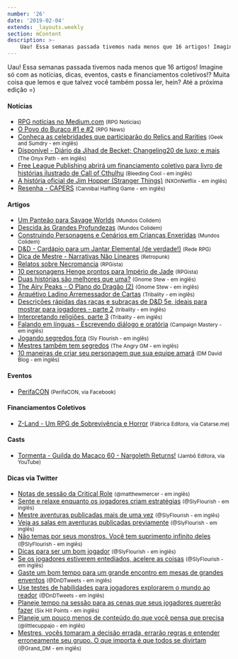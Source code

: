 ```yaml
---
number: '26'
date: '2019-02-04'
extends: _layouts.weekly
section: mContent
description: >-
    Uau! Essa semanas passada tivemos nada menos que 16 artigos! Imagine só com as notícias, dicas, eventos, casts e financiamentos coletivos!? Muita coisa que lemos e que talvez você também possa ler, hein? Até a próxima edição =)
---
```

Uau! Essa semanas passada tivemos nada menos que 16 artigos! Imagine só com as notícias, dicas, eventos, casts e financiamentos coletivos!? Muita coisa que lemos e que talvez você também possa ler, hein? Até a próxima edição =)

#### Notícias

- [RPG notícias no Medium.com] <small>(RPG Notícias)</small>
- [O Povo do Buraco #1 e #2] <small>(RPG News)</small>
- [Conheça as celebridades que participarão do Relics and Rarities] <small>(Geek and Sumdry - em inglês)</small>
- [Disponível - Diário da Jihad de Becket; Changeling20 de luxo; e mais] <small>(The Onyx Path - em inglês)</small>
- [Free League Publishing abrirá um financiamento coletivo para livro de histórias ilustrado de Call of Cthulhu] <small>(Bleeding Cool - em inglês)</small>
- [A história oficial de Jim Hopper (Stranger Things)] <small>(NXOnNetflix - em inglês)</small>
- [Resenha - CAPERS] <small>(Cannibal Halfling Game - em inglês)</small>

#### Artigos

- [Um Panteão para Savage Worlds] <small>(Mundos Colidem)</small>
- [Descida às Grandes Profundezas] <small>(Mundos Colidem)</small>
- [Construindo Personagens e Cenários em Crianças Enxeridas] <small>(Mundos Colidem)</small>
- [D&D - Cardápio para um Jantar Elemental (de verdade!)] <small>(Rede RPG)</small>
- [Dica de Mestre - Narrativas Não Lineares] <small>(Retropunk)</small>
- [Relatos sobre Necromancia] <small>(RPGista)</small>
- [10 personagens Henge prontos para Império de Jade] <small>(RPGista)</small>
- [Duas histórias são melhores que uma?] <small>(Gnome Stew - em inglês)</small>
- [The Airy Peaks - O Plano do Dragão (2)] <small>(Gnome Stew - em inglês)</small>
- [Arquétivo Ladino Arremessador de Cartas] <small>(Tribality - em inglês)</small>
- [Descrições rápidas das raças e subraças de D&D 5e, ideais para mostrar para jogadores - parte 2] <small>(tribality - em inglês)</small>
- [Interpretando religiões, parte 3] <small>(Tribality - em inglês)</small>
- [Falando em línguas - Escrevendo diálogo e oratória] <small>(Campaign Mastery - em inglês)</small>
- [Jogando segredos fora] <small>(Sly Flourish - em inglês)</small>
- [Mestres também tem segredos] <small>(The Angry GM - em inglês)</small>
- [10 maneiras de criar seu personagem que sua equipe amará] <small>(DM David Blog - em inglês)</small>

#### Eventos

- [PerifaCON] <small>(PerifaCON, via Facebook)</small>

#### Financiamentos Coletivos

- [Z-Land - Um RPG de Sobrevivência e Horror] <small>(Fábrica Editora, via Catarse.me)</small>

#### Casts

- [Tormenta - Guilda do Macaco 60 - Nargoleth Returns!] <small>(Jambô Editora, via YouTube)</small>

#### Dicas via Twitter

- [Notas de sessão da Critical Role] <small>(@matthewmercer - em inglês)</small>
- [Sente e relaxe enquanto os jogadores criam estratégias] <small>(@SlyFlourish - em inglês)</small>
- [Mestre aventuras publicadas mais de uma vez] <small>(@SlyFlourish - em inglês)</small>
- [Veja as salas em aventuras publicadas previamente] <small>(@SlyFlourish - em inglês)</small>
- [Não temas por seus monstros. Você tem suprimento infinito deles] <small>(@SlyFlourish - em inglês)</small>
- [Dicas para ser um bom jogador] <small>(@SlyFlourish - em inglês)</small>
- [Se os jogadores estiverem entediados, acelere as coisas] <small>(@SlyFlourish - em inglês)</small>
- [Gaste um bom tempo para um grande encontro em mesas de grandes enventos] <small>(@DnDTweets - em inglês)</small>
- [Use testes de habilidades para jogadores explorarem o mundo ao reador] <small>(@DnDTweets - em inglês)</small>
- [Planeje tempo na sessão para as cenas que seus jogadores quererão fazer] <small>(Six Hit Points - em inglês)</small>
- [Planeje um pouco menos de conteúdo do que você pensa que precisa] <small>(@littlecuppajo - em inglês)</small>
- [Mestres, vocês tomaram a decisão errada, errarão regras e entender erroneamente seu grupo. O que importa é que todos se divirtam] <small>(@Grand_DM - em inglês)</small>

[RPG notícias no Medium.com]: https://medium.com/rpgnoticias
[O Povo do Buraco #1 e #2]: https://newsrpg.wordpress.com/2019/02/05/o-povo-do-buraco-1-e-2/
[Conheça as celebridades que participarão do Relics and Rarities]: https://geekandsundry.com/meet-the-celebrity-guests-cast-of-relics-rarities-charlie-cox-kevin-smith/
[Disponível - Diário da Jihad de Becket; Changeling20 de luxo; e mais]: http://theonyxpath.com/now-available-deluxe-becketts-deluxe-changeling20-and-more/
[Free League Publishing abrirá um financiamento coletivo para livro de histórias ilustrado de Call of Cthulhu]: https://www.bleedingcool.com/2019/02/08/free-league-publishing-to-host-a-kickstarter-for-call-of-cthulhu/
[A história oficial de Jim Hopper (Stranger Things)]: https://twitter.com/NXOnNetflix/status/1093936627615916033
[Resenha - CAPERS]: https://cannibalhalflinggaming.com/2019/02/08/the-independents-capers/
[Um Panteão para Savage Worlds]: https://www.mundoscolidem.com.br/um-panteao-para-savage-worlds/
[Descida às Grandes Profundezas]: https://www.mundoscolidem.com.br/descida-as-grandes-profundezas/
[Construindo Personagens e Cenários em Crianças Enxeridas]: https://www.mundoscolidem.com.br/criancas-enxeridas-personagens-cenarios/
[D&D - Cardápio para um Jantar Elemental (de verdade!)]: https://www.rederpg.com.br/2016/01/25/dd-cardapio-para-um-jantar-elemental-de-verdade/
[Dica de Mestre - Narrativas Não Lineares]: http://retropunk.net/editora/dica-de-mestre-narrativas-nao-lineares/
[Relatos sobre Necromancia]: http://rpgista.com.br/2019/02/06/relatos-sobre-necromancia/
[10 personagens Henge prontos para Império de Jade]: http://rpgista.com.br/2019/02/06/10-henge-para-idj/
[Duas histórias são melhores que uma?]: https://gnomestew.com/are-two-stories-better-than-one/
[The Airy Peaks - O Plano do Dragão (2)]: https://gnomestew.com/a-dragons-plot-02/
[Arquétivo Ladino Arremessador de Cartas]: https://www.tribality.com/2019/02/08/cardslinger-roguish-archetype-dd-5e/
[Descrições rápidas das raças e subraças de D&D 5e, ideais para mostrar para jogadores - parte 2]: https://www.tribality.com/2019/02/05/26507/
[Interpretando religiões, parte 3]: https://www.tribality.com/2019/02/04/roleplaying-religions-right-part-3/
[Falando em línguas - Escrevendo diálogo e oratória]: http://www.campaignmastery.com/blog/speaking-in-tongues/
[Jogando segredos fora]: http://slyflourish.com/throwing_away_secrets.html
[Mestres também tem segredos]: https://theangrygm.com/gms-have-secrets-too/
[10 maneiras de criar seu personagem que sua equipe amará]: https://dmdavid.com/tag/10-ways-to-build-a-character-that-will-earn-the-love-of-your-party/
[PerifaCON]: https://www.facebook.com/events/2618256648192317
[Z-Land - Um RPG de Sobrevivência e Horror]: https://www.catarse.me/z_land
[Tormenta - Guilda do Macaco 60 - Nargoleth Returns!]: https://www.youtube.com/watch?v=rTjBcS4EBpQ
[Notas de sessão da Critical Role]: https://twitter.com/matthewmercer/status/1093621122208215042
[Sente e relaxe enquanto os jogadores criam estratégias]: https://twitter.com/SlyFlourish/status/1094325388921184256
[Mestre aventuras publicadas mais de uma vez]: https://twitter.com/SlyFlourish/status/1093918098795757568
[Veja as salas em aventuras publicadas previamente]: https://twitter.com/SlyFlourish/status/1093570569642090497
[Não temas por seus monstros. Você tem suprimento infinito deles]: https://twitter.com/SlyFlourish/status/1093178068741566467
[Dicas para ser um bom jogador]: https://twitter.com/SlyFlourish/status/1093252389858095104
[Se os jogadores estiverem entediados, acelere as coisas]: https://twitter.com/SlyFlourish/status/1092453215482925056
[Gaste um bom tempo para um grande encontro em mesas de grandes enventos]: https://twitter.com/DnDTweets/status/1093583677500600324
[Use testes de habilidades para jogadores explorarem o mundo ao reador]: https://twitter.com/DnDTweets/status/1093221291765702658
[Planeje tempo na sessão para as cenas que seus jogadores quererão fazer]: https://twitter.com/sixhitpoints/status/1093553559910510592
[Planeje um pouco menos de conteúdo do que você pensa que precisa]: https://twitter.com/littlecuppajo/status/1093953685527261184
[Mestres, vocês tomaram a decisão errada, errarão regras e entender erroneamente seu grupo. O que importa é que todos se divirtam]: https://twitter.com/Grand_DM/status/1093135449441427456
